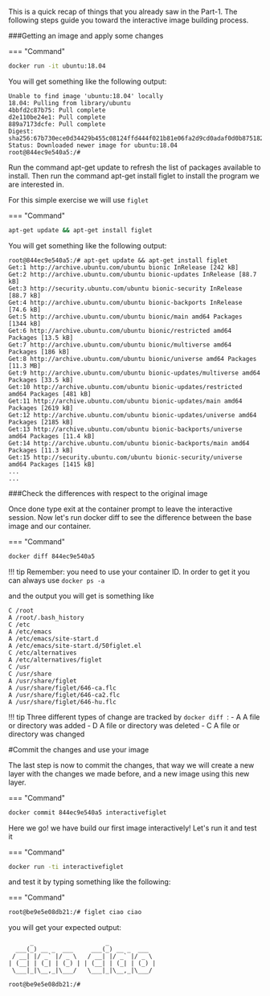 
This is a quick recap of things that you already saw in the Part-1. The following steps guide you toward the interactive image building process. 

###Getting an image and apply some changes

=== "Command"
```bash
docker run -it ubuntu:18.04
```

You will get something like the following output:

```
Unable to find image 'ubuntu:18.04' locally
18.04: Pulling from library/ubuntu
4bbfd2c87b75: Pull complete 
d2e110be24e1: Pull complete 
889a7173dcfe: Pull complete 
Digest: sha256:67b730ece0d34429b455c08124ffd444f021b81e06fa2d9cd0adaf0d0b875182
Status: Downloaded newer image for ubuntu:18.04
root@844ec9e540a5:/#
```

Run the command apt-get update to refresh the list of packages available to install.
Then run the command apt-get install figlet to install the program we are interested in.

For this simple exercise we will use `figlet`

=== "Command"
```bash
apt-get update && apt-get install figlet
```

You will get something like the following output:

```
root@844ec9e540a5:/# apt-get update && apt-get install figlet
Get:1 http://archive.ubuntu.com/ubuntu bionic InRelease [242 kB]
Get:2 http://archive.ubuntu.com/ubuntu bionic-updates InRelease [88.7 kB]
Get:3 http://security.ubuntu.com/ubuntu bionic-security InRelease [88.7 kB]         
Get:4 http://archive.ubuntu.com/ubuntu bionic-backports InRelease [74.6 kB]                   
Get:5 http://archive.ubuntu.com/ubuntu bionic/main amd64 Packages [1344 kB]                    
Get:6 http://archive.ubuntu.com/ubuntu bionic/restricted amd64 Packages [13.5 kB]                         
Get:7 http://archive.ubuntu.com/ubuntu bionic/multiverse amd64 Packages [186 kB]                          
Get:8 http://archive.ubuntu.com/ubuntu bionic/universe amd64 Packages [11.3 MB]                           
Get:9 http://archive.ubuntu.com/ubuntu bionic-updates/multiverse amd64 Packages [33.5 kB]                 
Get:10 http://archive.ubuntu.com/ubuntu bionic-updates/restricted amd64 Packages [481 kB]
Get:11 http://archive.ubuntu.com/ubuntu bionic-updates/main amd64 Packages [2619 kB]
Get:12 http://archive.ubuntu.com/ubuntu bionic-updates/universe amd64 Packages [2185 kB]
Get:13 http://archive.ubuntu.com/ubuntu bionic-backports/universe amd64 Packages [11.4 kB]
Get:14 http://archive.ubuntu.com/ubuntu bionic-backports/main amd64 Packages [11.3 kB]
Get:15 http://security.ubuntu.com/ubuntu bionic-security/universe amd64 Packages [1415 kB]
...
...

```

###Check the differences with respect to the original image

Once done type exit at the container prompt to leave the interactive session.
Now let's run docker diff to see the difference between the base image and our container.

=== "Command"
```bash
docker diff 844ec9e540a5
```

!!! tip
    Remember: you need to use your container ID. In order to get it you can always use `docker ps -a`

and the output you will get is something like

```
C /root
A /root/.bash_history
C /etc
A /etc/emacs
A /etc/emacs/site-start.d
A /etc/emacs/site-start.d/50figlet.el
C /etc/alternatives
A /etc/alternatives/figlet
C /usr
C /usr/share
A /usr/share/figlet
A /usr/share/figlet/646-ca.flc
A /usr/share/figlet/646-ca2.flc
A /usr/share/figlet/646-hu.flc
```

!!! tip
    Three different types of change are tracked by `docker diff `:
    -  A	A file or directory was added
    -  D	A file or directory was deleted
    -  C	A file or directory was changed

#Commit the changes and use your image

The last step is now to commit the changes, that way we will create a new layer with the changes we made before, and a new image using this new layer.

=== "Command"
```bash
docker commit 844ec9e540a5 interactivefiglet
```

Here we go!  we have build our first image interactively! Let's run it and test it

=== "Command"
```bash
docker run -ti interactivefiglet 
```

and test it by typing something like the following:

=== "Command"
```bash
root@be9e5e08db21:/# figlet ciao ciao 
```
you will get your expected output: 

```
      _                    _             
  ___(_) __ _  ___     ___(_) __ _  ___  
 / __| |/ _` |/ _ \   / __| |/ _` |/ _ \ 
| (__| | (_| | (_) | | (__| | (_| | (_) |
 \___|_|\__,_|\___/   \___|_|\__,_|\___/ 
                                         
root@be9e5e08db21:/#
```


